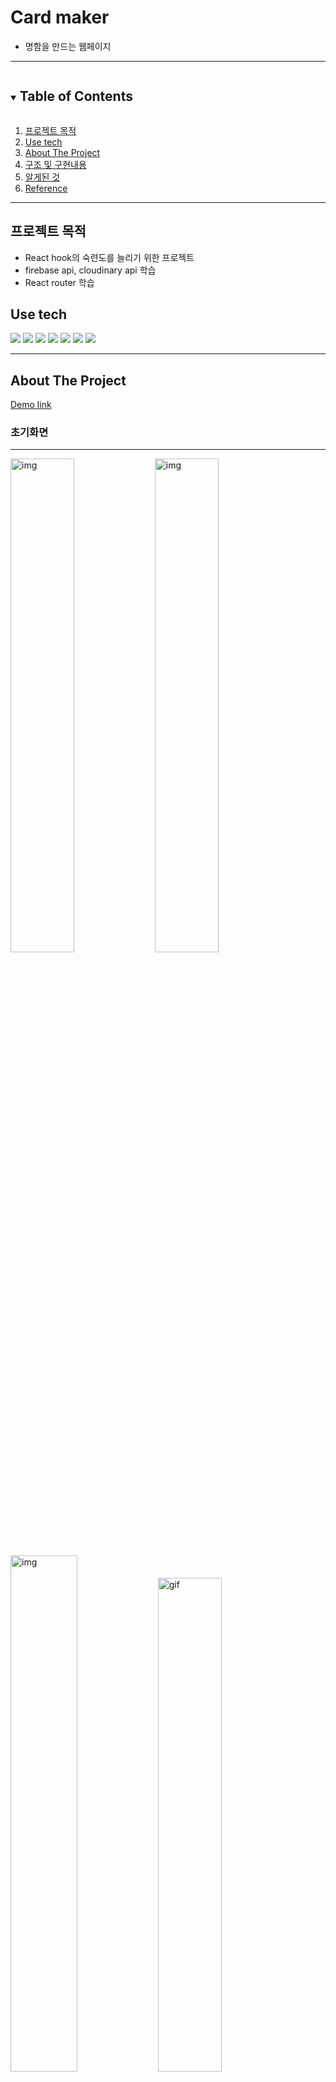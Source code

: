 <!--
*** Thanks for checking out the Best-README-Template. If you have a suggestion
*** that would make this better, please fork the repo and create a pull request
*** or simply open an issue with the tag "enhancement".
*** Thanks again! Now go create something AMAZING! :D
-->

<!-- PROJECT SHIELDS -->
<!--
*** I'm using markdown "reference style" links for readability.
*** Reference links are enclosed in brackets [ ] instead of parentheses ( ).
*** See the bottom of this document for the declaration of the reference variables
*** for contributors-url, forks-url, etc. This is an optional, concise syntax you may use.
*** https://www.markdownguide.org/basic-syntax/#reference-style-links
-->

<!-- PROJECT LOGO -->

# Card maker

-   명함을 만드는 웹페이지

---

<!-- TABLE OF CONTENTS -->
<details open="open">
  <summary><h2 style="display: inline-block">Table of Contents</h2></summary>
  <ol>
    <li><a href="#reason">프로젝트 목적</a></li>
    <li><a href="#use-tech">Use tech</a></li>
    <li>
      <a href="#about-the-project">About The Project</a>
    </li>
    <li><a href="#structure">구조 및 구현내용</a></li>
    <li><a href="#new">알게된 것</a></li>
    <li><a href="#reference">Reference</a></li>
  </ol>
</details>

---

<div id="reason"/>

## 프로젝트 목적

-   React hook의 숙련도를 늘리기 위한 프로젝트
-   firebase api, cloudinary api 학습
-   React router 학습

<!--USE TECH-->

## Use tech

<span id="use-tech">
  <img src="https://img.shields.io/badge/Javascript-orange?style=flat-square&logo=JavaScript&logoColor=white"/>
  <img src="https://img.shields.io/badge/css-blue?style=flat-square&logo=CSS3&logoColor=white"/>
  <img src="https://img.shields.io/badge/HTML-red?style=flat-square&logo=HTML5&logoColor=white"/>
  <img src="https://img.shields.io/badge/React-blue?style=flat-square&logo=React&logoColor=white"/>
  <img src="https://img.shields.io/badge/ReactRouter-critical?style=flat-square&logo=React Router&logoColor=white"/>
  <img src="https://img.shields.io/badge/firebase-yellow?style=flat-square&logo=firebase&logoColor=white"/>
  <img src="https://img.shields.io/badge/Cloudinary-orange?style=flat-square&logoColor=white"/>

</span>

---

<!-- ABOUT THE PROJECT -->

## About The Project

[Demo link](https://cardmaker-kwon.netlify.app/)

### 초기화면

---

<div>
<img width="45%" alt="img" src="https://user-images.githubusercontent.com/59603575/105945507-c02ed900-60a8-11eb-96ee-6bb7a82a391b.png">

<img width="45%" alt="img" src="https://user-images.githubusercontent.com/59603575/105945524-c755e700-60a8-11eb-9853-fe0d2ab439e8.png">
</div>

<div>
<img width="46%" alt="img" src="https://user-images.githubusercontent.com/59603575/105945519-c58c2380-60a8-11eb-871d-4dfc189d4198.png">
<img width="45%" alt="gif" src="https://user-images.githubusercontent.com/59603575/105945799-4e0ac400-60a9-11eb-987c-ef00cf142905.gif">
</div>

-   초기화면
-   타이핑 효과, firebase auth를 이용한 로그인 효과 구현

### 카드 만드는 페이지

---

<div>
<img width="45%" alt="스크린샷 2021-01-16 오후 4 09 47" src="https://user-images.githubusercontent.com/59603575/105945952-9f1ab800-60a9-11eb-80e2-4324282ea38b.png">
<img width="46%" alt="gif" src="https://user-images.githubusercontent.com/59603575/105945809-5400a500-60a9-11eb-96f3-7c2363c35aad.gif">
</div>

-   font color, background color, name 등등 여러 input을 입력받아 firebase realtime에 올리는 파트.
-   edit (왼쪽 컨테이너): 변경되는 사항이 있을때마다 firebase에 데이터를 씀
-   view (오른쪽 컨테이너): firebase.read.on을 이용해서 firebase에서 변경되는 사항이 있을때마다 업데이트

---

## Structure


### 전체 구조

<img width="1680" alt="스크린샷 2021-01-16 오후 4 10 08" src="https://user-images.githubusercontent.com/59603575/105948977-49e1a500-60af-11eb-8249-133fc1b50e0e.png">

---

### 기능

<img width="1680" style="margin:0; padding:0;" alt="스크린샷 2021-01-16 오후 4 10 08" src="https://user-images.githubusercontent.com/59603575/105949828-b4dfab80-60b0-11eb-971d-d4644c5701db.png">

1. fire base auth
2. auth 되었을때만 eidt 가능
3. firebase.read.on을 이용해서 firebase데이터가 변경될때마다 app의 state.data 업데이트

---

<div id="new"/>

## 알게된 것

-   useEffect 학습
-   React router 학습
-   firebase auth, realtimeDataBase 사용법 학습

---

## Reference

Reference Link : </br>
[firebase](https://firebase.google.com/docs/database/web/read-and-write) </br>
[cloudinary doc](https://cloudinary.com/documentation/react_image_and_video_upload) </br>
[create react](https://create-react-app.dev)</br>
[dream coding ellie](https://academy.dream-coding.com)</br>
[typing effect](https://www.youtube.com/watch?v=T4VE_6v9hFs&t=450s)

<!-- MARKDOWN LINKS & IMAGES -->
<!-- https://www.markdownguide.org/basic-syntax/#reference-style-links -->

[contributors-shield]: https://img.shields.io/github/contributors/othneildrew/Best-README-Template.svg?style=for-the-badge
[contributors-url]: https://github.com/othneildrew/Best-README-Template/graphs/contributors
[forks-shield]: https://img.shields.io/github/forks/othneildrew/Best-README-Template.svg?style=for-the-badge
[forks-url]: https://github.com/othneildrew/Best-README-Template/network/members
[stars-shield]: https://img.shields.io/github/stars/othneildrew/Best-README-Template.svg?style=for-the-badge
[stars-url]: https://github.com/othneildrew/Best-README-Template/stargazers
[issues-shield]: https://img.shields.io/github/issues/othneildrew/Best-README-Template.svg?style=for-the-badge
[issues-url]: https://github.com/othneildrew/Best-README-Template/issues
[license-shield]: https://img.shields.io/github/license/othneildrew/Best-README-Template.svg?style=for-the-badge
[license-url]: https://github.com/othneildrew/Best-README-Template/blob/master/LICENSE.txt
[linkedin-shield]: https://img.shields.io/badge/-LinkedIn-black.svg?style=for-the-badge&logo=linkedin&colorB=555
[linkedin-url]: https://linkedin.com/in/othneildrew
[product-screenshot]: images/screenshot.png

